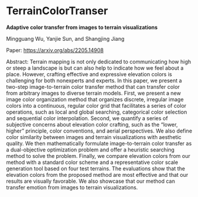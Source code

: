 # TerrainColorTranser
**Adaptive color transfer from images to terrain visualizations**

Mingguang Wu, Yanjie Sun, and Shangjing Jiang

Paper: https://arxiv.org/abs/2205.14908

Abstract: Terrain mapping is not only dedicated to communicating how high or steep a landscape is but can also help to indicate how we feel about a place. However, crafting effective and expressive elevation colors is challenging for both nonexperts and experts. In this paper, we present a two-step image-to-terrain color transfer method that can transfer color from arbitrary images to diverse terrain models. First, we present a new image color organization method that organizes discrete, irregular image colors into a continuous, regular color grid that facilitates a series of color operations, such as local and global searching, categorical color selection and sequential color interpolation. Second, we quantify a series of subjective concerns about elevation color crafting, such as the “lower, higher” principle, color conventions, and aerial perspectives. We also define color similarity between images and terrain visualizations with aesthetic quality. We then mathematically formulate image-to-terrain color transfer as a dual-objective optimization problem and offer a heuristic searching method to solve the problem. Finally, we compare elevation colors from our method with a standard color scheme and a representative color scale generation tool based on four test terrains. The evaluations show that the elevation colors from the proposed method are most effective and that our results are  visually favorable. We also showcase that our method can transfer emotion from images to terrain visualizations.

